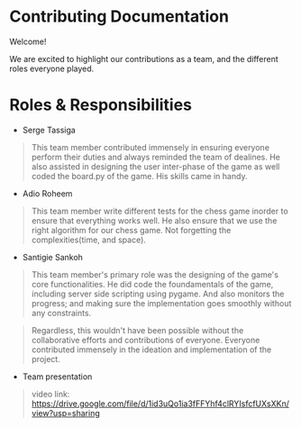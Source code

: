 # Contributing Documentation
 
Welcome! 

We are excited to highlight our contributions as a team, and the different roles everyone played.
 

# Roles & Responsibilities

+ Serge Tassiga
> This team member contributed immensely in ensuring everyone perform their duties and always reminded the team of dealines. He also assisted in designing the user inter-phase of the game as well coded the board.py of the game. His skills came in handy.
+ Adio Roheem
> This team member write different tests for the chess game inorder to ensure that everything works well. He also ensure that we use the right algorithm for our chess game. Not forgetting the complexities(time, and space). 
+ Santigie Sankoh
> This team member's primary role was the designing of the game's core functionalities. He did code the foundamentals of the game, including server side scripting using pygame. And also monitors the progress; and making sure the implementation goes smoothly without any constraints. 

> Regardless, this wouldn't have been possible without the collaborative efforts and contributions of everyone. Everyone contributed immensely in the ideation and implementation of the project.

+ Team presentation
> video link: https://drive.google.com/file/d/1id3uQo1ia3fFFYhf4clRYIsfcfUXsXKn/view?usp=sharing
